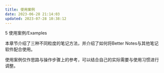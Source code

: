 ```yaml
---
title: 使用案例
date: 2023-06-28 21:14:03
updated: 2023-07-28 10:38:12
---
```

5 使用案例/Examples

本章节介绍了三种不同粒度的笔记方法，并介绍了如何将Better Notes与其他笔记软件配合使用。

使用案例仅作思路与操作步骤上的参考，可以结合自己的实际需要与使用习惯进行调整。
